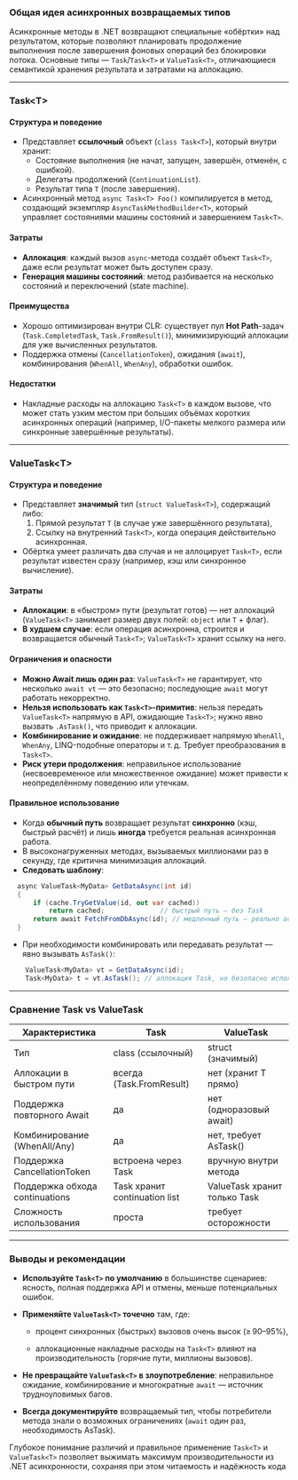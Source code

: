 ### Общая идея асинхронных возвращаемых типов  
Асинхронные методы в .NET возвращают специальные «обёртки» над результатом, которые позволяют планировать продолжение выполнения после завершения фоновых операций без блокировки потока. Основные типы — `Task`/`Task<T>` и `ValueTask<T>`, отличающиеся семантикой хранения результата и затратами на аллокацию.

---

### Task\<T>

#### Структура и поведение  
- Представляет **ссылочный** объект (`class Task<T>`), который внутри хранит:
  - Состояние выполнения (не начат, запущен, завершён, отменён, с ошибкой).
  - Делегаты продолжений (`ContinuationList`).
  - Результат типа `T` (после завершения).
- Асинхронный метод `async Task<T> Foo()` компилируется в метод, создающий экземпляр `AsyncTaskMethodBuilder<T>`, который управляет состояниями машины состояний и завершением `Task<T>`.

#### Затраты  
- **Аллокация**: каждый вызов `async`-метода создаёт объект `Task<T>`, даже если результат может быть доступен сразу.  
- **Генерация машины состояний**: метод разбивается на несколько состояний и переключений (state machine).

#### Преимущества  
- Хорошо оптимизирован внутри CLR: существует пул **Hot Path**-задач (`Task.CompletedTask`, `Task.FromResult()`), минимизирующий аллокации для уже вычисленных результатов.  
- Поддержка отмены (`CancellationToken`), ожидания (`await`), комбинирования (`WhenAll`, `WhenAny`), обработки ошибок.  

#### Недостатки  
- Накладные расходы на аллокацию `Task<T>` в каждом вызове, что может стать узким местом при больших объёмах коротких асинхронных операций (например, I/O-пакеты мелкого размера или синхронные завершённые результаты).

---

### ValueTask\<T>

#### Структура и поведение  
- Представляет **значимый** тип (`struct ValueTask<T>`), содержащий либо:
  1. Прямой результат `T` (в случае уже завершённого результата),  
  2. Ссылку на внутренний `Task<T>`, когда операция действительно асинхронная.  
- Обёртка умеет различать два случая и не аллоцирует `Task<T>`, если результат известен сразу (например, кэш или синхронное вычисление).

#### Затраты  
- **Аллокации**: в «быстром» пути (результат готов) — нет аллокаций (`ValueTask<T>` занимает размер двух полей: `object` или `T` + флаг).  
- **В худшем случае**: если операция асинхронна, строится и возвращается обычный `Task<T>`; `ValueTask<T>` хранит ссылку на него.

#### Ограничения и опасности  
- **Можно Await лишь один раз**: `ValueTask<T>` не гарантирует, что несколько `await vt` — это безопасно; последующие `await` могут работать некорректно.  
- **Нельзя использовать как `Task<T>`-примитив**: нельзя передать `ValueTask<T>` напрямую в API, ожидающие `Task<T>`; нужно явно вызвать `.AsTask()`, что приводит к аллокации.  
- **Комбинирование и ожидание**: не поддерживает напрямую `WhenAll`, `WhenAny`, LINQ-подобные операторы и т. д. Требует преобразования в `Task<T>`.  
- **Риск утери продолжения**: неправильное использование (несвоевременное или множественное ожидание) может привести к неопределённому поведению или утечкам.

#### Правильное использование  
- Когда **обычный путь** возвращает результат **синхронно** (кэш, быстрый расчёт) и лишь **иногда** требуется реальная асинхронная работа.  
- В высоконагруженных методах, вызываемых миллионами раз в секунду, где критична минимизация аллокаций.  
- **Следовать шаблону**:  
```csharp
  async ValueTask<MyData> GetDataAsync(int id)
  {
      if (cache.TryGetValue(id, out var cached))
          return cached;              // быстрый путь — без Task
      return await FetchFromDbAsync(id); // медленный путь — реально асинхронен
  }
```


- При необходимости комбинировать или передавать результат — явно вызывать `AsTask()`:
    

```csharp
    ValueTask<MyData> vt = GetDataAsync(id);
    Task<MyData> t = vt.AsTask(); // аллокация Task, но безопасно использовать API Task
```
    

---

### Сравнение Task<T> vs ValueTask<T>

|Характеристика|Task<T>|ValueTask<T>|
|---|---|---|
|Тип|class (ссылочный)|struct (значимый)|
|Аллокации в быстром пути|всегда (Task.FromResult)|нет (хранит T прямо)|
|Поддержка повторного Await|да|нет (одноразовый await)|
|Комбинирование (WhenAll/Any)|да|нет, требует AsTask()|
|Поддержка CancellationToken|встроена через Task|вручную внутри метода|
|Поддержка обхода continuations|Task хранит continuation list|ValueTask хранит только Task|
|Сложность использования|проста|требует осторожности|

---

### Выводы и рекомендации

- **Используйте `Task<T>` по умолчанию** в большинстве сценариев: ясность, полная поддержка API и отмены, меньше потенциальных ошибок.
    
- **Применяйте `ValueTask<T>` точечно** там, где:
    
    - процент синхронных (быстрых) вызовов очень высок (≥ 90–95%),
        
    - аллокационные накладные расходы на `Task<T>` влияют на производительность (горячие пути, миллионы вызовов).
        
- **Не превращайте `ValueTask<T>` в злоупотребление**: неправильное ожидание, комбинирование и многократные `await` — источник трудноуловимых багов.
    
- **Всегда документируйте** возвращаемый тип, чтобы потребители метода знали о возможных ограничениях (`await` один раз, необходимость AsTask).
    

Глубокое понимание различий и правильное применение `Task<T>` и `ValueTask<T>` позволяет выжимать максимум производительности из .NET асинхронности, сохраняя при этом читаемость и надёжность кода